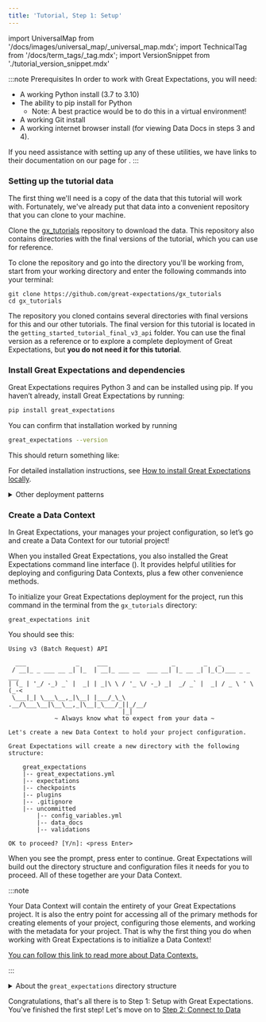 ```yaml
---  
title: 'Tutorial, Step 1: Setup'  
---  
```

import UniversalMap from '/docs/images/universal_map/_universal_map.mdx';
import TechnicalTag from '/docs/term_tags/_tag.mdx';
import VersionSnippet from './tutorial_version_snippet.mdx'

<UniversalMap setup='active' connect='inactive' create='inactive' validate='inactive'/> 

:::note Prerequisites
In order to work with Great Expectations, you will need:

- A working Python install (3.7 to 3.10)
- The ability to pip install for Python
  - Note: A best practice would be to do this in a virtual environment!
- A working Git install
- A working internet browser install (for viewing Data Docs in steps 3 and 4).

If you need assistance with setting up any of these utilities, we have links to their documentation on our page for <TechnicalTag relative="../../" tag="supporting_resource" text="supporting resources" />.
:::

### Setting up the tutorial data

The first thing we'll need is a copy of the data that this tutorial will work with.  Fortunately, we've already put that data into a convenient repository that you can clone to your machine.

Clone the [gx_tutorials](https://github.com/great-expectations/gx_tutorials) repository to download the data.  This repository also contains directories with the final versions of the tutorial, which you can use for reference.

To clone the repository and go into the directory you'll be working from, start from your working directory and enter the following commands into your terminal:

```console
git clone https://github.com/great-expectations/gx_tutorials
cd gx_tutorials
```

The repository you cloned contains several directories with final versions for this and our other tutorials. The final version for this tutorial is located in the `getting_started_tutorial_final_v3_api` folder. You can use the final version as a reference or to explore a complete deployment of Great Expectations, but **you do not need it for this tutorial**.

### Install Great Expectations and dependencies

Great Expectations requires Python 3 and can be installed using pip. If you haven’t already, install Great Expectations by running:

```bash
pip install great_expectations
```

You can confirm that installation worked by running

```bash
great_expectations --version
```

This should return something like:

<VersionSnippet />

For detailed installation instructions, see [How to install Great Expectations locally](../../guides/setup/installation/local.md).

<details>
  <summary>Other deployment patterns</summary>
  <div>
    <p>

This tutorial deploys Great Expectations locally. Note that other options (e.g. running Great Expectations on an EMR Cluster) are also available. You can find more information in the [Reference Architectures](../../deployment_patterns/index.md) section of the documentation.

</p>
  </div>
</details>

### Create a Data Context

In Great Expectations, your <TechnicalTag relative="../../" tag="data_context" text="Data Context" /> manages your project configuration, so let’s go and create a Data Context for our tutorial project!

When you installed Great Expectations, you also installed the Great Expectations command line interface (<TechnicalTag relative="../../" tag="cli" text="CLI" />). It provides helpful utilities for deploying and configuring Data Contexts, plus a few other convenience methods.

To initialize your Great Expectations deployment for the project, run this command in the terminal from the `gx_tutorials` directory:

```console
great_expectations init
```

You should see this:
```console
Using v3 (Batch Request) API

  ___              _     ___                  _        _   _
 / __|_ _ ___ __ _| |_  | __|_ ___ __  ___ __| |_ __ _| |_(_)___ _ _  ___
| (_ | '_/ -_) _` |  _| | _|\ \ / '_ \/ -_) _|  _/ _` |  _| / _ \ ' \(_-<
 \___|_| \___\__,_|\__| |___/_\_\ .__/\___\__|\__\__,_|\__|_\___/_||_/__/
                                |_|
             ~ Always know what to expect from your data ~

Let's create a new Data Context to hold your project configuration.

Great Expectations will create a new directory with the following structure:

    great_expectations
    |-- great_expectations.yml
    |-- expectations
    |-- checkpoints
    |-- plugins
    |-- .gitignore
    |-- uncommitted
        |-- config_variables.yml
        |-- data_docs
        |-- validations

OK to proceed? [Y/n]: <press Enter>
```

When you see the prompt, press enter to continue.  Great Expectations will build out the directory structure and configuration files it needs for you to proceed.  All of these together are your Data Context.

:::note

Your Data Context will contain the entirety of your Great Expectations project.  It is also the entry point for accessing all of the primary methods for creating elements of your project, configuring those elements, and working with the metadata for your project.  That is why the first thing you do when working with Great Expectations is to initialize a Data Context!

[You can follow this link to read more about Data Contexts.](../../terms/data_context.md)

:::

<details>
  <summary>About the <code>great_expectations</code> directory structure</summary>
  <div>
    <p>
      After running the <code>init</code> command, your <code>great_expectations</code> directory will contain all of the important components of a local Great Expectations deployment. This is what the directory structure looks like
    </p>
    <ul>
      <li><code>great_expectations.yml</code> contains the main configuration of your deployment.</li>
      <li>

The `expectations` directory stores all your <TechnicalTag relative="../../" tag="expectation" text="Expectations" /> as JSON files. If you want to store them somewhere else, you can change that later.

</li>
      <li>The <code>plugins/</code> directory holds code for any custom plugins you develop as part of your deployment.</li>
      <li>The <code>uncommitted/</code> directory contains files that shouldn’t live in version control. It has a .gitignore configured to exclude all its contents from version control. The main contents of the directory are:
        <ul>
          <li><code>uncommitted/config_variables.yml</code>, which holds sensitive information, such as database credentials and other secrets.</li>
          <li><code>uncommitted/data_docs</code>, which contains Data Docs generated from Expectations, Validation Results, and other metadata.</li>
          <li><code>uncommitted/validations</code>, which holds Validation Results generated by Great Expectations.</li>
        </ul>
      </li>
    </ul>
  </div>
</details>

Congratulations, that's all there is to Step 1: Setup with Great Expectations.  You've finished the first step!  Let's move on to [Step 2: Connect to Data](./tutorial_connect_to_data.md)
